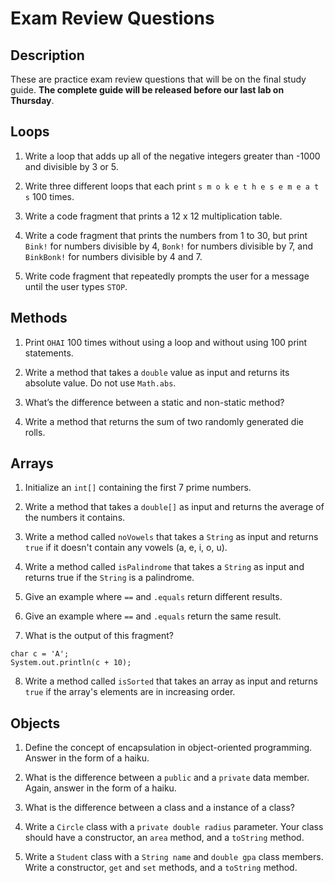 # Exam Review Questions

## Description

These are practice exam review questions that will be on the final study guide. **The complete guide will be released before our last lab on Thursday**.

## Loops

1. Write a loop that adds up all of the negative integers greater than -1000 and divisible by 3 or 5.

2. Write three different loops that each print `s m o k e t h e s e m e a t s` 100 times.

3. Write a code fragment that prints a 12 x 12 multiplication table.

4. Write a code fragment that prints the numbers from 1 to 30, but print `Bink!` for numbers divisible by 4, `Bonk!` for numbers divisible
by 7, and `BinkBonk!` for numbers divisible by 4 and 7.

5. Write code fragment that repeatedly prompts the user for a message until the user types `STOP`.

## Methods

1. Print `OHAI` 100 times without using a loop and without using 100 print statements.

2. Write a method that takes a `double` value as input and returns its absolute value. Do not use `Math.abs`.

3. What’s the difference between a static and non-static method?

4. Write a method that returns the sum of two randomly generated die rolls.

## Arrays

1. Initialize an `int[]` containing the first 7 prime numbers.

2. Write a method that takes a `double[]` as input and returns the average of the numbers it contains.

3. Write a method called `noVowels` that takes a `String` as input and returns `true` if it doesn't contain any vowels (a, e, i, o, u).

4. Write a method called `isPalindrome` that takes a `String` as input and returns true if the `String` is a palindrome.

5. Give an example where `==` and `.equals` return different results.

6. Give an example where `==` and `.equals` return the same result.

7. What is the output of this fragment?

```
char c = 'A';
System.out.println(c + 10);
```
8. Write a method called `isSorted` that takes an array as input and returns `true` if the array's elements are in increasing order.

## Objects

1. Define the concept of encapsulation in object-oriented programming. Answer in the form of a haiku.

2. What is the difference between a `public` and a `private` data member. Again, answer in the form of a haiku.

3. What is the difference between a class and a instance of a class?

4. Write a `Circle` class with a `private double radius` parameter. Your class should have a constructor, an `area` method, and a `toString` method.

5. Write a `Student` class with a `String name` and `double gpa` class members. Write a constructor, `get` and `set` methods, and a 
`toString` method.
